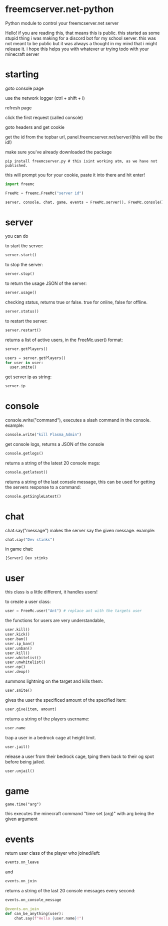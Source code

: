 # freemcserver.net-python
Python module to control your freemcserver.net server


Hello! if you are reading this, that means this is public.
this started as some stupid thing i was making for a discord bot for my school server.
this was not meant to be public but it was always a thought in my mind that i might release it.
i hope this helps you with whatever ur trying todo with your minecraft server


# starting

goto console page

use the network logger (ctrl + shift + i)

refresh page

click the first request (called console)

goto headers and get cookie

get the id from the topbar url,  panel.freemcserver.net/server/(this will be the id!)

make sure you've already downloaded the package
```
pip install freemcserver.py # this isint working atm, as we have not published.
```

this will prompt you for your cookie, paste it into there and hit enter!
```py
import freemc

FreeMc = freemc.FreeMc("server id")

server, console, chat, game, events = FreeMc.server(), FreeMc.console(), FreeMc.chat(), FreeMc.game(), FreeMc.events()
```




# server

you can do

to start the server:
```py
server.start()
```

to stop the server:
```py
server.stop()
```

to return the usage JSON of the server:
```py
server.usage()
```

checking status, returns true or false. true for online, false for offline.
```py
server.status()
```

to restart the server:
```py
server.restart()
```

returns a list of active users, in the FreeMc.user() format:
```py
server.getPlayers()
```
```py
users = server.getPlayers()
for user in user:
  user.smite()
```

get server ip as string:
```py
server.ip
```

# console

console.write("command"), executes a slash command in the console.
example:
```py
console.write("kill Plasma_Admin")
```

get console logs, returns a JSON of the console
```py
console.getlogs()
```

returns a string of the latest 20 console msgs:
```py
console.getlatest()
```

returns a string of the last console message, this can be used for getting the servers response to a command:
```py
console.getSingleLatest()
```
# chat

chat.say("message") makes the server say the given message.
example:
```py
chat.say("Dev stinks")
```
in game chat:
```
[Server] Dev stinks
```

# user
this class is a little different, it handles users!

to create a user class:
```py
user = FreeMc.user("Ant") # replace ant with the targets user
```

the functions for users are very understandable,
```py
user.kill()
user.kick()
user.ban()
user.ip_ban()
user.unban()
user.kill()
user.whitelist()
user.unwhitelist()
user.op()
user.deop()
```

summons lightning on the target and kills them:
```py
user.smite()
```

gives the user the specificed amount of the specified item:
```py
user.give(item, amount)
```

returns a string of the players username:
```py
user.name
```

trap a user in a bedrock cage at height limit.
```py
user.jail()
```

release a user from their bedrock cage, tping them back to their og spot before being jailed.
```py
user.unjail()
```



# game
```
game.time("arg")
```
this executes the minecraft command "time set (arg)" with arg being the given argument 

# events


return user class of the player who joined/left:
```py
events.on_leave
```
and
```py
events.on_join
```

returns a string of the last 20 console messages every second:
```py
events.on_console_message
```
```py
@events.on_join
def can_be_anything(user):
    chat.say(f"Hello {user.name}!")
```

